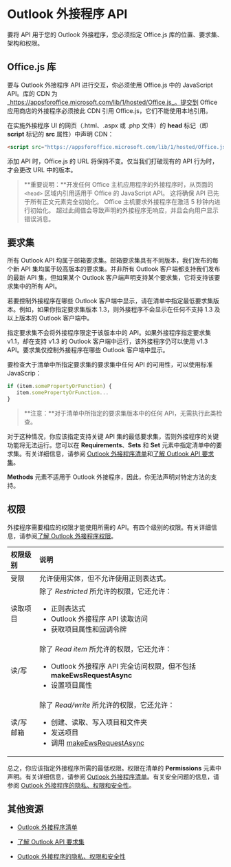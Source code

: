 
# Outlook 外接程序 API

要将 API 用于您的 Outlook 外接程序，您必须指定 Office.js 库的位置、要求集、架构和权限。

## Office.js 库

要与 Outlook 外接程序 API 进行交互，你必须使用 Office.js 中的 JavaScript API。库的 CDN 为 _https://appsforoffice.microsoft.com/lib/1/hosted/Office.js_。提交到 Office 应用商店的外接程序必须按此 CDN 引用 Office.js，它们不能使用本地引用。 

在实施外接程序 UI 的网页（.html、.aspx 或 .php 文件）的 **head** 标记（即 **script** 标记的 **src** 属性）中声明 CDN：


```HTML
<script src="https://appsforoffice.microsoft.com/lib/1/hosted/Office.js" type="text/javascript"></script>
```

添加 API 时，Office.js 的 URL 将保持不变。仅当我们打破现有的 API 行为时，才会更改 URL 中的版本。

> **重要说明：**开发任何 Office 主机应用程序的外接程序时，从页面的 `<head>` 区域内引用适用于 Office 的 JavaScript API。 这将确保 API 已先于所有正文元素完全初始化。 Office 主机要求外接程序在激活 5 秒钟内进行初始化。 超过此阈值会导致声明的外接程序无响应，并且会向用户显示错误消息。  

## 要求集

所有 Outlook API 均属于邮箱要求集。邮箱要求集具有不同版本，我们发布的每个新 API 集均属于较高版本的要求集。并非所有 Outlook 客户端都支持我们发布的最新 API 集，但如果某个 Outlook 客户端声明支持某个要求集，它将支持该要求集中的所有 API。 

若要控制外接程序在哪些 Outlook 客户端中显示，请在清单中指定最低要求集版本。例如，如果你指定要求集版本 1.3，则外接程序不会显示在任何不支持 1.3 及以上版本的 Outlook 客户端中。 

指定要求集不会将外接程序限定于该版本中的 API。如果外接程序指定要求集 v1.1，却在支持 v1.3 的 Outlook 客户端中运行，该外接程序仍可以使用 v1.3 API。要求集仅控制外接程序在哪些 Outlook 客户端中显示。

要检查大于清单中所指定要求集的要求集中任何 API 的可用性，可以使用标准 JavaScrip：


```js
if (item.somePropertyOrFunction) {
   item.somePropertyOrFunction...  
}
```

> **注意：**对于清单中所指定的要求集版本中的任何 API，无需执行此类检查。

对于这种情况，你应该指定支持关键 API 集的最低要求集，否则外接程序的关键功能将无法运行。您可以在 **Requirements**、**Sets** 和 **Set** 元素中指定清单中的要求集。有关详细信息，请参阅 [Outlook 外接程序清单](../outlook/manifests/manifests.md)和[了解 Outlook API 要求集](..\..\reference\outlook\tutorial-api-requirement-sets.md)。

**Methods** 元素不适用于 Outlook 外接程序，因此，你无法声明对特定方法的支持。


## 权限

外接程序需要相应的权限才能使用所需的 API。有四个级别的权限。有关详细信息，请参阅[了解 Outlook 外接程序权限](../outlook/understanding-outlook-add-in-permissions.md)。


|**权限级别**|**说明**|
|:-----|:-----|
|受限|允许使用实体，但不允许使用正则表达式。|
|读取项目|除了 _Restricted_ 所允许的权限，它还允许：<ul><li>正则表达式</li><li>Outlook 外接程序 API 读取访问</li><li>获取项目属性和回调令牌</li></ul>|
|读/写|除了 _Read item_ 所允许的权限，它还允许：<ul><li>Outlook 外接程序 API 完全访问权限，但不包括 <b>makeEwsRequestAsync</b></li><li>设置项目属性</li></ul>|
|读/写邮箱|除了 _Read/write_ 所允许的权限，它还允许：<ul><li>创建、读取、写入项目和文件夹</li><li>发送项目</li><li>调用 [makeEwsRequestAsync](../../reference/outlook/Office.context.mailbox.md#makeewsrequestasyncdata-callback-usercontext)</li></ul>|
总之，你应该指定外接程序所需的最低权限。权限在清单的 **Permissions** 元素中声明。有关详细信息，请参阅 [Outlook 外接程序清单](../outlook/manifests/manifests.md)。有关安全问题的信息，请参阅 [Outlook 外接程序的隐私、权限和安全性](../outlook/../../docs/develop/privacy-and-security.md)。


## 其他资源

- [Outlook 外接程序清单](../outlook/manifests/manifests.md)

- [了解 Outlook API 要求集](../../reference/outlook/tutorial-api-requirement-sets.md)
    
- [Outlook 外接程序的隐私、权限和安全性](../outlook/../../docs/develop/privacy-and-security.md)
    
